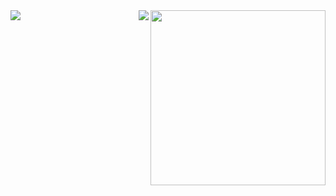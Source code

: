 <img align="right" height="280" src="https://pic2.zhimg.com/v2-28020003d4a493c78d8202ba6c35f179_b.webp">
<img align="left" src="https://github-readme-stats.vercel.app/api?username=haotian2004&show_icons=true&hide_border=true">
<img align="right" src="https://github-readme-stats.vercel.app/api/top-langs/?username=haotian2004&hide_border=true">
</div>

